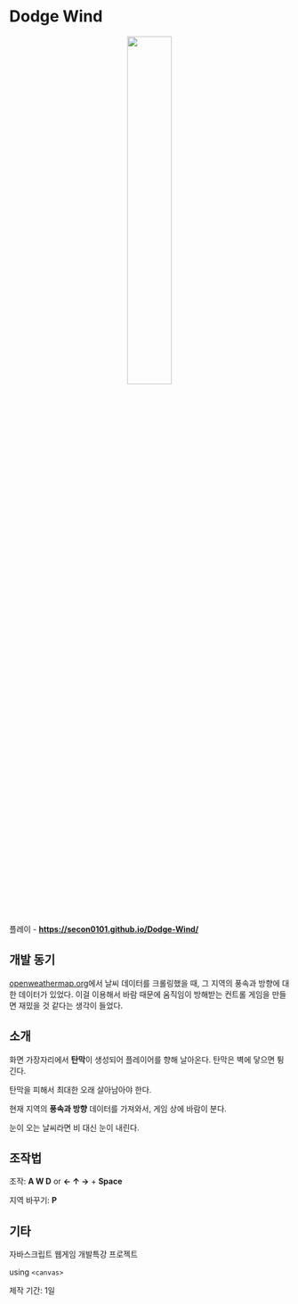 # Dodge Wind
<div align="center">
  <img src="https://user-images.githubusercontent.com/77004054/200261869-dcf1cace-6fe9-4145-94cb-794638124fe8.png" width="40%">
</div>

<br>

플레이 - **https://secon0101.github.io/Dodge-Wind/**

## 개발 동기
[openweathermap.org](https://openweathermap.org/)에서 날씨 데이터를 크롤링했을 때, 그 지역의 풍속과 방향에 대한 데이터가 있었다. 이걸 이용해서 바람 때문에 움직임이 방해받는 컨트롤 게임을 만들면 재밌을 것 같다는 생각이 들었다.

## 소개
화면 가장자리에서 **탄막**이 생성되어 플레이어를 향해 날아온다. 탄막은 벽에 닿으면 튕긴다.

탄막을 피해서 최대한 오래 살아남아야 한다.

현재 지역의 **풍속과 방향** 데이터를 가져와서, 게임 상에 바람이 분다.

눈이 오는 날씨라면 비 대신 눈이 내린다.

## 조작법
조작: **A W D** or **← ↑ →** + **Space**

지역 바꾸기: **P**

## 기타
자바스크립트 웹게임 개발특강 프로젝트

using `<canvas>`

제작 기간: 1일
